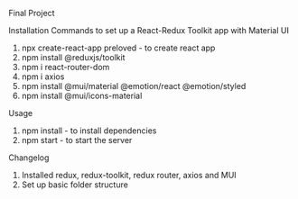 Final Project 

Installation
Commands to set up a React-Redux Toolkit  app with Material UI
1. npx create-react-app preloved - to create react app 
2. npm install @reduxjs/toolkit
3. npm i react-router-dom
4. npm i axios
5. npm install @mui/material @emotion/react @emotion/styled 
6. npm install @mui/icons-material


Usage
1. npm install - to install dependencies 
1. npm start - to start the server


Changelog
1. Installed redux, redux-toolkit, redux router, axios and MUI
2. Set up basic folder structure 

